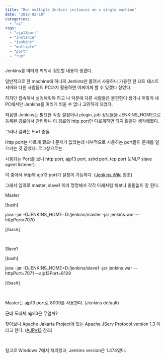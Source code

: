 ```yaml
---
title: "Run multiple Jenkins instances on a single machine"
date: "2013-02-18"
categories: 
  - "ci"
tags: 
  - "ajp13port"
  - "instance"
  - "jenkins"
  - "multiple"
  - "port"
  - "run"
---
```


Jenkins를 여러개 띄워서 검토할 내용이 생겼다.

일반적으로 한 machine에 하나의 Jenkins만 올려서 사용하니 가용한 한 대의 테스트 서버와 다른 사람들의 PC까지 활용하면 어찌어찌 할 수 있겠다 싶었다.

하지만 접속해서 설정해줘야 하고 나 덕분에 다른 사람들은 불편함이 생기니 어떻게 내 PC에서만 Jenkins를 여러개 띄울 수 없나 고민하게 되었다.

처음엔 Jenkins는 필요한 각종 설정이나 plugin, job 정보들을 JENKINS\_HOME으로 등록된 경로에서 관리하니 이 경로와 http port만 다르게하면 되지 않을까 생각해봤다.

그러나 결과는 Port 충돌.

Http port는 다르게 했으니 문제가 없었는데 내부적으로 사용하는 port들이 문제를 일으키는 것 같았다. 로그상으로는.

사용되는 Port를 보니 http port, ajp13 port, sshd port, tcp port (JNLP slave agent listener).

이 중에서 http와 ajp13 port가 설정이 가능하다. ([Jenkins Wiki](https://wiki.jenkins-ci.org/display/JENKINS/Starting+and+Accessing+Jenkins) 참조)

그래서 임의로 master, slave1 이라 명명해서 각각 아래처럼 해보니 충돌없이 잘 된다.

Master

\[bash\]

java -jar -DJENKINS\_HOME=D:/jenkins/master -jar jenkins.war --httpPort=7070

\[/bash\]

 

Slave1

\[bash\]

java -jar -DJENKINS\_HOME=D:/jenkins/slave1 -jar jenkins.war --httpPort=7071 --ajp13Port=8109

\[/bash\]

 

Master는 ajp13 port로 8009를 사용한다. (Jenkins default)

근데 도대체 ajp13은 무얼까?

찾아보니 Apache Jakarta Project에 있는 Apache JServ Protocol version 1.3 이라고 한다. ([AJPv13](http://tomcat.apache.org/connectors-doc-archive/jk2/common/AJPv13.html) 참조)

 

참고로 Windows 7에서 처리했고, Jenkins version은 1.474였다.
